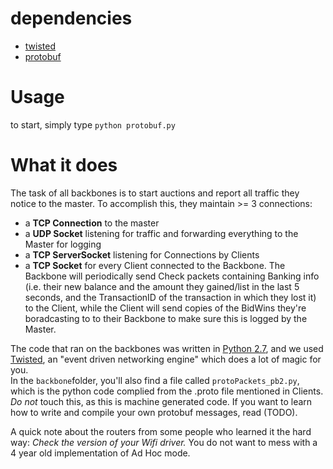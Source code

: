 # dependencies
- [twisted](http://twistedmatrix.com/trac/wiki/Downloads)
- [protobuf](https://pypi.python.org/pypi/protobuf/2.5.0)

# Usage
to start, simply type ``python protobuf.py``

# What it does
The task of all backbones is to start auctions and report all traffic they notice to the master. To accomplish this, they maintain >= 3 connections:

- a **TCP Connection** to the master
- a **UDP Socket** listening for traffic and forwarding everything to the Master for logging
- a **TCP ServerSocket** listening for Connections by Clients
- a **TCP Socket** for every Client connected to the Backbone. The Backbone will periodically send Check packets containing Banking info (i.e. their new balance and the amount they gained/list in the last 5 seconds, and the TransactionID of the transaction in which they lost it) to the Client, while the Client will send copies of the BidWins they're boradcasting to to their Backbone to make sure this is logged by the Master.

The code that ran on the backbones was written in [Python 2.7](http://python.org/download/releases/2.7.5/), and we used [Twisted](http://twistedmatrix.com/), an "event driven networking engine" which does a lot of magic for you.  
In the ``backbone``folder, you'll also find a file called ``protoPackets_pb2.py``, which is the python code complied from the .proto file mentioned in Clients. *Do not* touch this, as this is machine generated code. If you want to learn how to write and compile your own protobuf messages, read (TODO).  

A quick note about the routers from some people who learned it the hard way: *Check the version of your Wifi driver.* You do not want to mess with a 4 year old implementation of Ad Hoc mode.  